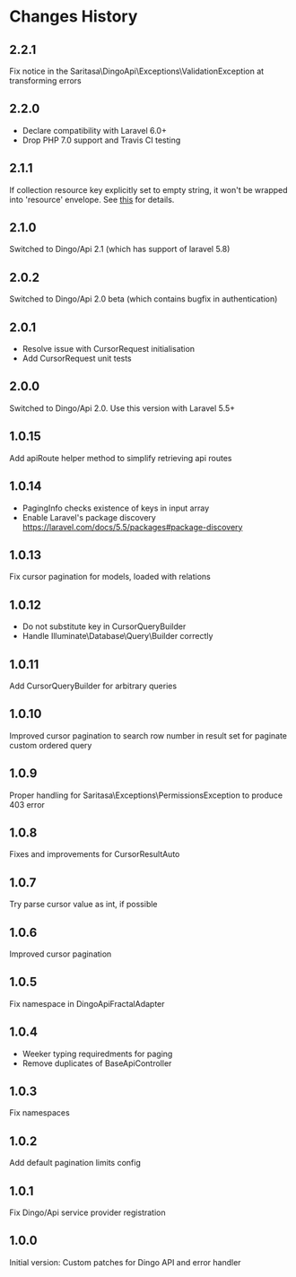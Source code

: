 # Changes History

2.2.1
-----
Fix notice in the Saritasa\DingoApi\Exceptions\ValidationException at transforming errors

2.2.0
-----
+ Declare compatibility with Laravel 6.0+
+ Drop PHP 7.0 support and Travis CI testing

2.1.1
-----
If collection resource key explicitly set to empty string, it won't be wrapped into 'resource' envelope.
See [this](https://stackoverflow.com/questions/33454645/dingo-api-remove-data-envelope) for details.

2.1.0
-----
Switched to Dingo/Api 2.1 (which has support of laravel 5.8)

2.0.2
-----
Switched to Dingo/Api 2.0 beta (which contains bugfix in authentication)

2.0.1
-----
+ Resolve issue with CursorRequest initialisation
+ Add CursorRequest unit tests

2.0.0
-----
Switched to Dingo/Api 2.0. Use this version with Laravel 5.5+

1.0.15
------
Add apiRoute helper method to simplify retrieving api routes

1.0.14
------
* PagingInfo checks existence of keys in input array
* Enable Laravel's package discovery https://laravel.com/docs/5.5/packages#package-discovery

1.0.13
------
Fix cursor pagination for models, loaded with relations

1.0.12
------
* Do not substitute key in CursorQueryBuilder
* Handle Illuminate\Database\Query\Builder correctly

1.0.11
------
Add CursorQueryBuilder for arbitrary queries

1.0.10
------
Improved cursor pagination to search row number in result set for paginate custom ordered query

1.0.9
-----
Proper handling for Saritasa\Exceptions\PermissionsException to produce 403 error

1.0.8
-----
Fixes and improvements for CursorResultAuto

1.0.7
-----
Try parse cursor value as int, if possible

1.0.6
-----
Improved cursor pagination

1.0.5
-----
Fix namespace in DingoApiFractalAdapter

1.0.4
-----
* Weeker typing requiredments for paging
* Remove duplicates of BaseApiController

1.0.3
-----
Fix namespaces

1.0.2
-----
Add default pagination limits config

1.0.1
-----
Fix Dingo/Api service provider registration

1.0.0
-----
Initial version: Custom patches for Dingo API and error handler
